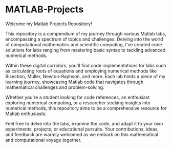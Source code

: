 # MATLAB-Projects

Welcome my Matlab Projects Repository!

This repository is a compendium of my journey through various Matlab labs, encompassing a spectrum of topics and challenges. Delving into the world of computational mathematics and scientific computing, I've created code solutions for labs ranging from mastering basic syntax to tackling advanced numerical methods.

Within these digital corridors, you'll find code implementations for labs such as calculating roots of equations and employing numerical methods like Bisection, Muller, Newton-Raphson, and more. Each lab holds a piece of my learning journey, showcasing Matlab code that navigates through mathematical challenges and problem-solving.

Whether you're a student looking for code references, an enthusiast exploring numerical computing, or a researcher seeking insights into numerical methods, this repository aims to be a comprehensive resource for Matlab enthusiasts.

Feel free to delve into the labs, examine the code, and adapt it to your own experiments, projects, or educational pursuits. Your contributions, ideas, and feedback are warmly welcomed as we embark on this mathematical and computational voyage together.
